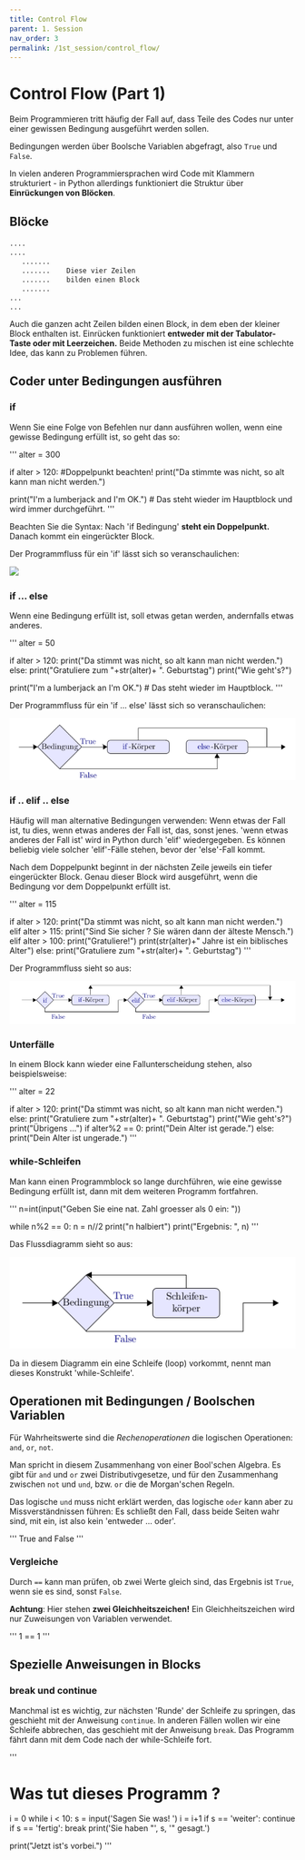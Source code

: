 ```yaml
---
title: Control Flow
parent: 1. Session
nav_order: 3
permalink: /1st_session/control_flow/
---
```


# Control Flow (Part 1)

Beim Programmieren tritt häufig der Fall auf, dass Teile des Codes nur unter einer gewissen Bedingung ausgeführt werden sollen.

Bedingungen werden über Boolsche Variablen abgefragt, also `True` und `False`.

In vielen anderen Programmiersprachen wird Code mit Klammern strukturiert - in Python allerdings funktioniert die Struktur über **Einrückungen von Blöcken**.

## Blöcke


    ....                                   
    ....                                   
       .......                            
       .......    Diese vier Zeilen       
       .......    bilden einen Block      
       .......
    ...
    ...

Auch die ganzen acht Zeilen bilden einen Block, in dem eben der kleiner
Block enthalten ist. Einrücken funktioniert **entweder mit der
Tabulator-Taste oder mit Leerzeichen.** Beide Methoden zu mischen ist eine schlechte Idee, das kann zu Problemen führen.

## Coder unter Bedingungen ausführen

### if

Wenn Sie eine Folge von Befehlen nur dann ausführen wollen, wenn eine
gewisse Bedingung erfüllt ist, so geht das so:

'''
alter = 300

if alter > 120: #Doppelpunkt beachten!
    print("Da stimmte was nicht, so alt kann man nicht werden.")

print("I'm a lumberjack and I'm OK.")   # Das steht wieder im Hauptblock und wird immer durchgeführt.
'''

Beachten Sie die Syntax: Nach 'if  Bedingung' **steht ein Doppelpunkt.** Danach kommt ein
eingerückter Block.

Der Programmfluss für ein 'if' lässt sich so veranschaulichen:

<img src='images/if.png'></img>

### if ... else

Wenn eine Bedingung erfüllt ist, soll etwas getan werden, andernfalls etwas anderes.

'''
alter = 50

if alter > 120:
    print("Da stimmt was nicht, so alt kann man nicht werden.")
else:
    print("Gratuliere zum "+str(alter)+ ". Geburtstag")
    print("Wie geht's?")

print("I'm a lumberjack an I'm OK.")   # Das steht wieder im Hauptblock.
'''



Der Programmfluss für ein 'if ... else' lässt sich so veranschaulichen:

<img src="if_else.png"> </img>

### if .. elif .. else

Häufig will man alternative Bedingungen verwenden: Wenn etwas der Fall ist, tu dies, wenn etwas anderes
der Fall ist, das, sonst jenes.  'wenn etwas anderes der Fall ist'  wird in Python durch 'elif' wiedergegeben. Es können beliebig viele solcher 'elif'-Fälle stehen, bevor der 'else'-Fall kommt.       

Nach dem Doppelpunkt beginnt in der nächsten Zeile jeweils ein tiefer
eingerückter Block. Genau dieser Block wird ausgeführt, wenn die
Bedingung vor dem Doppelpunkt erfüllt ist.


'''
alter = 115

if alter > 120:
    print("Da stimmt was nicht, so alt kann man nicht werden.")
elif alter > 115:
    print("Sind Sie sicher ? Sie wären dann der älteste Mensch.")
elif alter > 100:
    print("Gratuliere!")
    print(str(alter)+" Jahre ist ein biblisches Alter")
else:
    print("Gratuliere zum "+str(alter)+ ". Geburtstag")
'''

Der Programmfluss sieht so aus:

<img src='if_elif_else.png'></img>

### Unterfälle

In einem Block kann wieder eine Fallunterscheidung stehen, also beispielsweise:

'''
alter = 22

if alter > 120:
    print("Da stimmt was nicht, so alt kann man nicht werden.")
else:
    print("Gratuliere zum "+str(alter)+ ". Geburtstag")
    print("Wie geht's?")
    print("Übrigens ...")
    if alter%2 == 0:
        print("Dein Alter ist gerade.")
    else:
        print("Dein Alter ist ungerade.")
'''

### while-Schleifen

Man kann einen Programmblock so lange durchführen, wie eine gewisse Bedingung erfüllt ist, dann
mit dem weiteren Programm fortfahren.

'''
n=int(input("Geben Sie eine nat. Zahl groesser als 0 ein: "))

while n%2 == 0:
    n = n//2
    print("n halbiert")
    print("Ergebnis: ", n)
'''

Das Flussdiagramm sieht so aus:

<img src="while.png"></img>

Da in diesem Diagramm ein eine Schleife (loop) vorkommt, nennt man dieses Konstrukt 'while-Schleife'.


## Operationen mit Bedingungen / Boolschen Variablen

Für Wahrheitswerte sind die *Rechenoperationen* die logischen Operationen: `and`, `or`, `not`.

Man spricht in diesem Zusammenhang von einer Bool'schen Algebra.  Es gibt für `and` und `or` zwei Distributivgesetze, und für den Zusammenhang zwischen `not` und `und`, bzw. `or` die de Morgan'schen Regeln.

Das logische `und` muss nicht erklärt werden, das logische `oder` kann aber zu Missverständnissen führen: Es schließt den Fall, dass beide Seiten wahr sind, mit ein, ist also kein 'entweder ... oder'.

'''
True and False
'''

### Vergleiche

Durch `==` kann man prüfen, ob zwei Werte gleich sind, das Ergebnis ist `True`, wenn sie es sind, sonst `False`.


**Achtung**: Hier stehen **zwei Gleichheitszeichen!** Ein Gleichheitszeichen wird nur Zuweisungen von Variablen verwendet.

''' 1 == 1 '''

## Spezielle Anweisungen in Blocks

### break und continue

Manchmal ist es wichtig, zur nächsten 'Runde' der Schleife zu springen, das geschieht mit der Anweisung `continue`. In anderen Fällen wollen wir eine Schleife abbrechen, das geschieht mit der Anweisung `break`. Das Programm fährt
dann mit dem Code nach der while-Schleife fort.

'''
# Was tut dieses Programm ?

i = 0
while i < 10:
    s = input('Sagen Sie was! ')
    i = i+1
    if s == 'weiter':
        continue
    if s == 'fertig':
        break
    print('Sie haben "', s, '" gesagt.')

print("Jetzt ist's vorbei.")
'''
